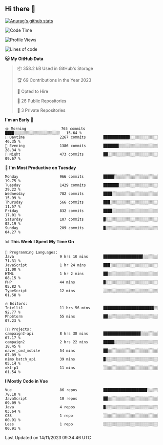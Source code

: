 ## Hi there 👋

[![Anurag's github stats](https://github-readme-stats.vercel.app/api?username=Songwonseok)](https://github.com/anuraghazra/github-readme-stats)



<!--START_SECTION:waka-->
![Code Time](http://img.shields.io/badge/Code%20Time-2%2C543%20hrs%2018%20mins-blue)

![Profile Views](http://img.shields.io/badge/Profile%20Views-0-blue)

![Lines of code](https://img.shields.io/badge/From%20Hello%20World%20I%27ve%20Written-34.8%20million%20lines%20of%20code-blue)

**🐱 My GitHub Data** 

> 📦 358.2 kB Used in GitHub's Storage 
 > 
> 🏆 69 Contributions in the Year 2023
 > 
> 💼 Opted to Hire
 > 
> 📜 26 Public Repositories 
 > 
> 🔑 3 Private Repositories 
 > 
**I'm an Early 🐤** 

```text
🌞 Morning                765 commits         ████░░░░░░░░░░░░░░░░░░░░░   15.64 % 
🌆 Daytime                2267 commits        ████████████░░░░░░░░░░░░░   46.35 % 
🌃 Evening                1386 commits        ███████░░░░░░░░░░░░░░░░░░   28.34 % 
🌙 Night                  473 commits         ██░░░░░░░░░░░░░░░░░░░░░░░   09.67 % 
```
📅 **I'm Most Productive on Tuesday** 

```text
Monday                   966 commits         █████░░░░░░░░░░░░░░░░░░░░   19.75 % 
Tuesday                  1429 commits        ███████░░░░░░░░░░░░░░░░░░   29.22 % 
Wednesday                782 commits         ████░░░░░░░░░░░░░░░░░░░░░   15.99 % 
Thursday                 566 commits         ███░░░░░░░░░░░░░░░░░░░░░░   11.57 % 
Friday                   832 commits         ████░░░░░░░░░░░░░░░░░░░░░   17.01 % 
Saturday                 107 commits         █░░░░░░░░░░░░░░░░░░░░░░░░   02.19 % 
Sunday                   209 commits         █░░░░░░░░░░░░░░░░░░░░░░░░   04.27 % 
```


📊 **This Week I Spent My Time On** 

```text
💬 Programming Languages: 
Java                     9 hrs 10 mins       ██████████████████░░░░░░░   71.31 % 
JavaScript               1 hr 24 mins        ███░░░░░░░░░░░░░░░░░░░░░░   11.00 % 
HTML                     1 hr 2 mins         ██░░░░░░░░░░░░░░░░░░░░░░░   08.15 % 
PHP                      44 mins             █░░░░░░░░░░░░░░░░░░░░░░░░   05.82 % 
TypeScript               12 mins             ░░░░░░░░░░░░░░░░░░░░░░░░░   01.58 % 

🔥 Editors: 
IntelliJ                 11 hrs 56 mins      ███████████████████████░░   92.77 % 
PhpStorm                 55 mins             ██░░░░░░░░░░░░░░░░░░░░░░░   07.23 % 

🐱‍💻 Projects: 
campaign2-api            8 hrs 38 mins       █████████████████░░░░░░░░   67.17 % 
campaign2                2 hrs 22 mins       █████░░░░░░░░░░░░░░░░░░░░   18.45 % 
naver_cmd_mobile         54 mins             ██░░░░░░░░░░░░░░░░░░░░░░░   07.09 % 
nimo_batch_api           39 mins             █░░░░░░░░░░░░░░░░░░░░░░░░   05.14 % 
mkt-p1                   11 mins             ░░░░░░░░░░░░░░░░░░░░░░░░░   01.54 % 
```

**I Mostly Code in Vue** 

```text
Vue                      86 repos            ████████████████████░░░░░   78.18 % 
JavaScript               10 repos            ██░░░░░░░░░░░░░░░░░░░░░░░   09.09 % 
Java                     4 repos             █░░░░░░░░░░░░░░░░░░░░░░░░   03.64 % 
CSS                      1 repo              ░░░░░░░░░░░░░░░░░░░░░░░░░   00.91 % 
Less                     1 repo              ░░░░░░░░░░░░░░░░░░░░░░░░░   00.91 % 
```




 Last Updated on 14/11/2023 09:34:46 UTC
<!--END_SECTION:waka-->
